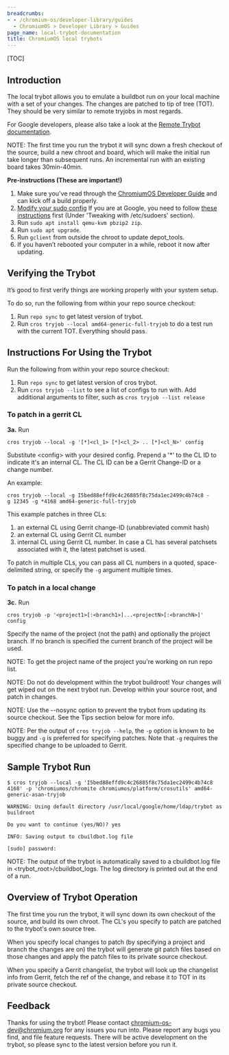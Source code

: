 ```yaml
---
breadcrumbs:
- - /chromium-os/developer-library/guides
  - ChromiumOS > Developer Library > Guides
page_name: local-trybot-documentation
title: ChromiumOS local trybots
---
```


[TOC]

## Introduction

The local trybot allows you to emulate a buildbot run on your local machine with
a set of your changes. The changes are patched to tip of tree (TOT). They should
be very similar to remote tryjobs in most regards.

For Google developers, please also take a look at the [Remote Trybot
documentation](/chromium-os/developer-library/guides/development/remote-trybots/).

NOTE: The first time you run the trybot it will sync down a fresh checkout of
the source, build a new chroot and board, which will make the initial run take
longer than subsequent runs. An incremental run with an existing board takes
30min-40min.

**Pre-instructions (These are important!)**

1.  Make sure you’ve read through the [ChromiumOS Developer
            Guide](/chromium-os/developer-library/guides/development/developer-guide/)
            and can kick off a build properly.
2.  [Modify your sudo
            config](/chromium-os/developer-library/guides/recipes/tips-and-tricks/#How-to-make-sudo-a-little-more-permissive)
            If you are at Google, you need to follow [these
            instructions](http://go/cros-glinux-sudo#configuring-etcsudoers)
            first (Under 'Tweaking with /etc/sudoers' section).
3.  Run `sudo apt install qemu-kvm pbzip2 zip`.
4.  Run `sudo apt upgrade`.
5.  Run `gclient` from outside the chroot to update depot_tools.
6.  If you haven’t rebooted your computer in a while, reboot it now
            after updating.

## **Verifying the Trybot**

It’s good to first verify things are working properly with your system setup.

To do so, run the following from within your repo source checkout:

1.  Run `repo sync` to get latest version of trybot.
2.  Run `cros tryjob --local amd64-generic-full-tryjob` to do a test run with
            the current TOT. Everything should pass.

## **Instructions For Using the Trybot**

Run the following from within your repo source checkout:

1.  Run `repo sync` to get latest version of cros trybot.
2.  Run `cros tryjob --list` to see a list of configs to run with. Add
            additional arguments to filter, such as `cros tryjob --list release`

### To patch in a gerrit CL

**3a.** Run

```none
cros tryjob --local -g '[*]<cl_1> [*]<cl_2> .. [*]<cl_N>' config
```

Substitute &lt;config&gt; with your desired config. Prepend a '\*' to the CL ID
to indicate it's an internal CL. The CL ID can be a Gerrit Change-ID or a change
number.

An example:

```none
cros tryjob --local -g I5bed88effd9c4c26885f8c75da1ec2499c4b74c8 -g 12345 -g *4168 amd64-generic-full-tryjob
```

This example patches in three CLs:

1. an external CL using Gerrit change-ID (unabbreviated commit hash)
2. an external CL using Gerrit CL number
3. internal CL using Gerrit CL number. In case a CL has several patchsets
associated with it, the latest patchset is used.

To patch in multiple CLs, you can pass all CL numbers in a quoted,
space-delimited string, or specify the `-g` argument multiple times.

### To patch in a local change

**3c.** Run

```none
cros tryjob -p '<project1>[:<branch1>]...<projectN>[:<branchN>]' config
```

Specify the name of the project (not the path) and optionally the project
branch. If no branch is specified the current branch of the project will be
used.

NOTE: To get the project name of the project you're working on run repo list.

NOTE: Do not do development within the trybot buildroot! Your changes will get
wiped out on the next trybot run. Develop within your source root, and patch in
changes.

NOTE: Use the --nosync option to prevent the trybot from updating its source
checkout. See the Tips section below for more info.

NOTE: Per the output of `cros tryjob --help`, the `-p` option is known to be
buggy and `-g` is preferred for specifying patches. Note that `-g` requires the
specified change to be uploaded to Gerrit.

## **Sample Trybot Run**

```shell
$ cros tryjob --local -g 'I5bed88effd9c4c26885f8c75da1ec2499c4b74c8 4168' -p 'chromiumos/chromite chromiumos/platform/crosutils' amd64-generic-asan-tryjob

WARNING: Using default directory /usr/local/google/home/ldap/trybot as buildroot

Do you want to continue (yes/NO)? yes

INFO: Saving output to cbuildbot.log file

[sudo] password:
```

NOTE: The output of the trybot is automatically saved to a cbuildbot.log file in
&lt;trybot_root&gt;/cbuildbot_logs. The log directory is printed out at the end
of a run.

## **Overview of Trybot Operation**

The first time you run the trybot, it will sync down its own checkout of the
source, and build its own chroot. The CL's you specify to patch are patched to
the trybot's own source tree.

When you specify local changes to patch (by specifying a project and branch the
changes are on) the trybot will generate git patch files based on those changes
and apply the patch files to its private source checkout.

When you specify a Gerrit changelist, the trybot will look up the changelist
info from Gerrit, fetch the ref of the change, and rebase it to TOT in its
private source checkout.

## **Feedback**

Thanks for using the trybot! Please contact
[chromium-os-dev@chromium.org](https://groups.google.com/a/chromium.org/forum/#!forum/chromium-os-dev)
for any issues you run into. Please report any bugs you find, and file feature
requests. There will be active development on the trybot, so please sync to the
latest version before you run it.
